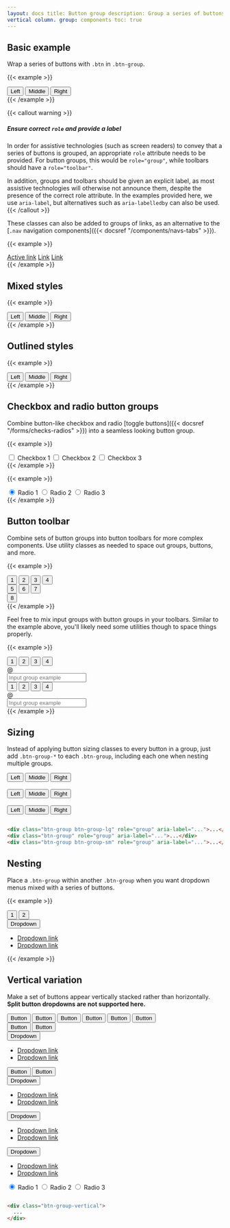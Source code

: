 ```yaml
---
layout: docs title: Button group description: Group a series of buttons together on a single line or stack them in a
vertical column. group: components toc: true
---
```


## Basic example

Wrap a series of buttons with `.btn` in `.btn-group`.

{{< example >}}
<div class="btn-group" role="group" aria-label="Basic example">
  <button type="button" class="btn btn-primary">Left</button>
  <button type="button" class="btn btn-primary">Middle</button>
  <button type="button" class="btn btn-primary">Right</button>
</div>
{{< /example >}}

{{< callout warning >}}

##### Ensure correct `role` and provide a label

In order for assistive technologies (such as screen readers) to convey that a series of buttons is grouped, an
appropriate `role` attribute needs to be provided. For button groups, this would be `role="group"`, while toolbars
should have a `role="toolbar"`.

In addition, groups and toolbars should be given an explicit label, as most assistive technologies will otherwise not
announce them, despite the presence of the correct role attribute. In the examples provided here, we use `aria-label`,
but alternatives such as `aria-labelledby` can also be used. {{< /callout >}}

These classes can also be added to groups of links, as an alternative to the [`.nav` navigation components]({{<
docsref "/components/navs-tabs" >}}).

{{< example >}}
<div class="btn-group">
  <a href="#" class="btn btn-primary active" aria-current="page">Active link</a>
  <a href="#" class="btn btn-primary">Link</a>
  <a href="#" class="btn btn-primary">Link</a>
</div>
{{< /example >}}

## Mixed styles

{{< example >}}
<div class="btn-group" role="group" aria-label="Basic mixed styles example">
  <button type="button" class="btn btn-danger">Left</button>
  <button type="button" class="btn btn-warning">Middle</button>
  <button type="button" class="btn btn-success">Right</button>
</div>
{{< /example >}}

## Outlined styles

{{< example >}}
<div class="btn-group" role="group" aria-label="Basic outlined example">
  <button type="button" class="btn btn-outline-primary">Left</button>
  <button type="button" class="btn btn-outline-primary">Middle</button>
  <button type="button" class="btn btn-outline-primary">Right</button>
</div>
{{< /example >}}

## Checkbox and radio button groups

Combine button-like checkbox and radio [toggle buttons]({{< docsref "/forms/checks-radios" >}}) into a seamless looking
button group.

{{< example >}}
<div class="btn-group" role="group" aria-label="Basic checkbox toggle button group">
  <input type="checkbox" class="btn-check" id="btncheck1" autocomplete="off">
  <label class="btn btn-outline-primary" for="btncheck1">Checkbox 1</label>

  <input type="checkbox" class="btn-check" id="btncheck2" autocomplete="off">
  <label class="btn btn-outline-primary" for="btncheck2">Checkbox 2</label>

  <input type="checkbox" class="btn-check" id="btncheck3" autocomplete="off">
  <label class="btn btn-outline-primary" for="btncheck3">Checkbox 3</label>
</div>
{{< /example >}}

{{< example >}}
<div class="btn-group" role="group" aria-label="Basic radio toggle button group">
  <input type="radio" class="btn-check" name="btnradio" id="btnradio1" autocomplete="off" checked>
  <label class="btn btn-outline-primary" for="btnradio1">Radio 1</label>

  <input type="radio" class="btn-check" name="btnradio" id="btnradio2" autocomplete="off">
  <label class="btn btn-outline-primary" for="btnradio2">Radio 2</label>

  <input type="radio" class="btn-check" name="btnradio" id="btnradio3" autocomplete="off">
  <label class="btn btn-outline-primary" for="btnradio3">Radio 3</label>
</div>
{{< /example >}}

## Button toolbar

Combine sets of button groups into button toolbars for more complex components. Use utility classes as needed to space
out groups, buttons, and more.

{{< example >}}
<div class="btn-toolbar" role="toolbar" aria-label="Toolbar with button groups">
  <div class="btn-group me-2" role="group" aria-label="First group">
    <button type="button" class="btn btn-primary">1</button>
    <button type="button" class="btn btn-primary">2</button>
    <button type="button" class="btn btn-primary">3</button>
    <button type="button" class="btn btn-primary">4</button>
  </div>
  <div class="btn-group me-2" role="group" aria-label="Second group">
    <button type="button" class="btn btn-secondary">5</button>
    <button type="button" class="btn btn-secondary">6</button>
    <button type="button" class="btn btn-secondary">7</button>
  </div>
  <div class="btn-group" role="group" aria-label="Third group">
    <button type="button" class="btn btn-info">8</button>
  </div>
</div>
{{< /example >}}

Feel free to mix input groups with button groups in your toolbars. Similar to the example above, you'll likely need some
utilities though to space things properly.

{{< example >}}
<div class="btn-toolbar mb-3" role="toolbar" aria-label="Toolbar with button groups">
  <div class="btn-group me-2" role="group" aria-label="First group">
    <button type="button" class="btn btn-outline-secondary">1</button>
    <button type="button" class="btn btn-outline-secondary">2</button>
    <button type="button" class="btn btn-outline-secondary">3</button>
    <button type="button" class="btn btn-outline-secondary">4</button>
  </div>
  <div class="input-group">
    <div class="input-group-text" id="btnGroupAddon">@</div>
    <input type="text" class="form-control" placeholder="Input group example" aria-label="Input group example" aria-describedby="btnGroupAddon">
  </div>
</div>

<div class="btn-toolbar justify-content-between" role="toolbar" aria-label="Toolbar with button groups">
  <div class="btn-group" role="group" aria-label="First group">
    <button type="button" class="btn btn-outline-secondary">1</button>
    <button type="button" class="btn btn-outline-secondary">2</button>
    <button type="button" class="btn btn-outline-secondary">3</button>
    <button type="button" class="btn btn-outline-secondary">4</button>
  </div>
  <div class="input-group">
    <div class="input-group-text" id="btnGroupAddon2">@</div>
    <input type="text" class="form-control" placeholder="Input group example" aria-label="Input group example" aria-describedby="btnGroupAddon2">
  </div>
</div>
{{< /example >}}

## Sizing

Instead of applying button sizing classes to every button in a group, just add `.btn-group-*` to each `.btn-group`,
including each one when nesting multiple groups.

<div class="bd-example">
  <div class="btn-group btn-group-lg" role="group" aria-label="Large button group">
    <button type="button" class="btn btn-outline-dark">Left</button>
    <button type="button" class="btn btn-outline-dark">Middle</button>
    <button type="button" class="btn btn-outline-dark">Right</button>
  </div>
  <br>
  <div class="btn-group" role="group" aria-label="Default button group">
    <button type="button" class="btn btn-outline-dark">Left</button>
    <button type="button" class="btn btn-outline-dark">Middle</button>
    <button type="button" class="btn btn-outline-dark">Right</button>
  </div>
  <br>
  <div class="btn-group btn-group-sm" role="group" aria-label="Small button group">
    <button type="button" class="btn btn-outline-dark">Left</button>
    <button type="button" class="btn btn-outline-dark">Middle</button>
    <button type="button" class="btn btn-outline-dark">Right</button>
  </div>
</div>

```html

<div class="btn-group btn-group-lg" role="group" aria-label="...">...</div>
<div class="btn-group" role="group" aria-label="...">...</div>
<div class="btn-group btn-group-sm" role="group" aria-label="...">...</div>
```

## Nesting

Place a `.btn-group` within another `.btn-group` when you want dropdown menus mixed with a series of buttons.

{{< example >}}
<div class="btn-group" role="group" aria-label="Button group with nested dropdown">
  <button type="button" class="btn btn-primary">1</button>
  <button type="button" class="btn btn-primary">2</button>

  <div class="btn-group" role="group">
    <button id="btnGroupDrop1" type="button" class="btn btn-primary dropdown-toggle" data-bs-toggle="dropdown" aria-expanded="false">
      Dropdown
    </button>
    <ul class="dropdown-menu" aria-labelledby="btnGroupDrop1">
      <li><a class="dropdown-item" href="#">Dropdown link</a></li>
      <li><a class="dropdown-item" href="#">Dropdown link</a></li>
    </ul>
  </div>
</div>
{{< /example >}}

## Vertical variation

Make a set of buttons appear vertically stacked rather than horizontally. **Split button dropdowns are not supported
here.**

<div class="bd-example">
  <div class="btn-group-vertical" role="group" aria-label="Vertical button group">
    <button type="button" class="btn btn-dark">Button</button>
    <button type="button" class="btn btn-dark">Button</button>
    <button type="button" class="btn btn-dark">Button</button>
    <button type="button" class="btn btn-dark">Button</button>
    <button type="button" class="btn btn-dark">Button</button>
    <button type="button" class="btn btn-dark">Button</button>
  </div>
</div>

<div class="bd-example">
  <div class="btn-group-vertical" role="group" aria-label="Vertical button group">
    <button type="button" class="btn btn-primary">Button</button>
    <button type="button" class="btn btn-primary">Button</button>
    <div class="btn-group" role="group">
      <button id="btnGroupVerticalDrop1" type="button" class="btn btn-primary dropdown-toggle" data-bs-toggle="dropdown" aria-expanded="false">
        Dropdown
      </button>
      <ul class="dropdown-menu" aria-labelledby="btnGroupVerticalDrop1">
        <li><a class="dropdown-item" href="#">Dropdown link</a></li>
        <li><a class="dropdown-item" href="#">Dropdown link</a></li>
      </ul>
    </div>
    <button type="button" class="btn btn-primary">Button</button>
    <button type="button" class="btn btn-primary">Button</button>
    <div class="btn-group" role="group">
      <button id="btnGroupVerticalDrop2" type="button" class="btn btn-primary dropdown-toggle" data-bs-toggle="dropdown" aria-expanded="false">
        Dropdown
      </button>
      <ul class="dropdown-menu" aria-labelledby="btnGroupVerticalDrop2">
        <li><a class="dropdown-item" href="#">Dropdown link</a></li>
        <li><a class="dropdown-item" href="#">Dropdown link</a></li>
      </ul>
    </div>
    <div class="btn-group" role="group">
      <button id="btnGroupVerticalDrop3" type="button" class="btn btn-primary dropdown-toggle" data-bs-toggle="dropdown" aria-expanded="false">
        Dropdown
      </button>
      <ul class="dropdown-menu" aria-labelledby="btnGroupVerticalDrop3">
        <li><a class="dropdown-item" href="#">Dropdown link</a></li>
        <li><a class="dropdown-item" href="#">Dropdown link</a></li>
      </ul>
    </div>
    <div class="btn-group" role="group">
      <button id="btnGroupVerticalDrop4" type="button" class="btn btn-primary dropdown-toggle" data-bs-toggle="dropdown" aria-expanded="false">
        Dropdown
      </button>
      <ul class="dropdown-menu" aria-labelledby="btnGroupVerticalDrop4">
        <li><a class="dropdown-item" href="#">Dropdown link</a></li>
        <li><a class="dropdown-item" href="#">Dropdown link</a></li>
      </ul>
    </div>
  </div>
</div>

<div class="bd-example">
  <div class="btn-group-vertical" role="group" aria-label="Vertical radio toggle button group">
    <input type="radio" class="btn-check" name="vbtn-radio" id="vbtn-radio1" autocomplete="off" checked>
    <label class="btn btn-outline-danger" for="vbtn-radio1">Radio 1</label>
    <input type="radio" class="btn-check" name="vbtn-radio" id="vbtn-radio2" autocomplete="off">
    <label class="btn btn-outline-danger" for="vbtn-radio2">Radio 2</label>
    <input type="radio" class="btn-check" name="vbtn-radio" id="vbtn-radio3" autocomplete="off">
    <label class="btn btn-outline-danger" for="vbtn-radio3">Radio 3</label>
  </div>
</div>

```html

<div class="btn-group-vertical">
  ...
</div>
```
